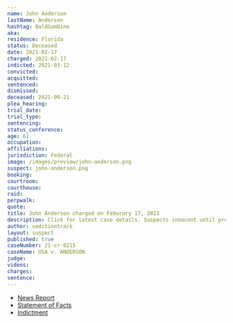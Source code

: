 ```yaml
---
name: John Anderson
lastName: Anderson
hashtag: BaldGambino
aka:
residence: Florida
status: Deceased
date: 2021-02-17
charged: 2021-02-17
indicted: 2021-03-12
convicted:
acquitted:
sentenced:
dismissed:
deceased: 2021-09-21
plea_hearing:
trial_date:
trial_type:
sentencing:
status_conference:
age: 61
occupation:
affiliations:
jurisdiction: Federal
image: /images/preview/john-anderson.png
suspect: john-anderson.png
booking:
courtroom:
courthouse:
raid:
perpwalk:
quote:
title: John Anderson charged on Feburary 17, 2021
description: Click for latest case details. Suspects innocent until proven guilty.
author: seditiontrack
layout: suspect
published: true
caseNumber: 21-cr-0215
caseName: USA v. ANDERSON
judge:
videos:
charges:
sentence:
---
```

- [News Report](https://www.actionnewsjax.com/news/local/st-johns-county/local-man-faces-federal-judge-charged-connection-capitol-riots/VSL45JRAKREZJN3KB4T5QIR6SE/)
- [Statement of Facts](https://www.justice.gov/usao-dc/case-multi-defendant/file/1378341/download)
- [Indictment](https://www.justice.gov/usao-dc/case-multi-defendant/file/1378351/download)
